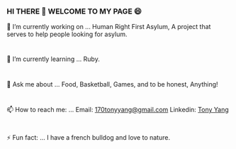 ### HI THERE 👋 WELCOME TO MY PAGE 😄


🔭 I’m currently working on ... Human Right First Asylum, A project that serves to help people looking for asylum.
#
🌱 I’m currently learning ... Ruby.
#
💬 Ask me about ... Food, Basketball, Games, and to be honest, Anything! 
#
📫 How to reach me: ... Email: 170tonyyang@gmail.com  Linkedin: <a href="https://www.linkedin.com/in/tony-yang-b3318985/"> Tony Yang </a>
#
⚡ Fun fact: ... I have a french bulldog and love to nature.

